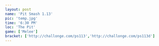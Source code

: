 ```yaml
---
layout: post
name: 'Pit Smash 1.13'
pic: 'temp.jpg'
time: '6:30 PM'
loc: 'The Pit'
game: ['Melee']
bracket: ['http://challonge.com/ps113','http://challonge.com/ps113d']
---
```


